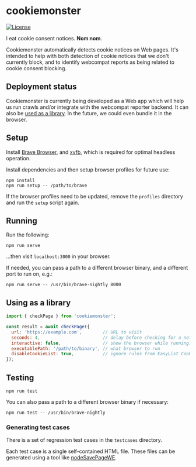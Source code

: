 # cookiemonster

[![License](https://img.shields.io/badge/License-MPL--2.0-blue)](LICENSE)

I eat cookie consent notices. **Nom nom**.

Cookiemonster automatically detects cookie notices on Web pages. It's intended to help with both detection of cookie notices that we don't currently block, and to identify webcompat reports as being related to cookie consent blocking. 

## Deployment status

Cookiemonster is currently being developed as a Web app which will help us run crawls and/or integrate with the webcompat reporter backend. It can also be [used as a library](using-as-a-library). In the future, we could even bundle it in the browser.

## Setup

Install [Brave Browser](https://brave.com/linux/), and [xvfb](https://www.x.org/releases/X11R7.6/doc/man/man1/Xvfb.1.xhtml), which is required for optimal headless operation.

Install dependencies and then setup browser profiles for future use:
```
npm install
npm run setup -- /path/to/brave
```

If the browser profiles need to be updated, remove the `profiles` directory and run the `setup` script again.

## Running

Run the following:

```
npm run serve
```

...then visit `localhost:3000` in your browser.

If needed, you can pass a path to a different browser binary, and a different port to run on, e.g.:

```
npm run serve -- /usr/bin/brave-nightly 8000
```

## Using as a library

```js
import { checkPage } from 'cookiemonster';

const result = await checkPage({
  url: 'https://example.com',        // URL to visit
  seconds: 4,                        // delay before checking for a notice
  interactive: false,                // show the browser while running?
  executablePath: '/path/to/binary', // what browser to run
  disableCookieList: true,           // ignore rules from EasyList Cookie?
});
```

## Testing

```
npm run test
```

You can also pass a path to a different browser binary if necessary:

```
npm run test -- /usr/bin/brave-nightly
```

### Generating test cases

There is a set of regression test cases in the `testcases` directory.

Each test case is a single self-contained HTML file.
These files can be generated using a tool like [nodeSavePageWE](https://github.com/markusmobius/nodeSavePageWE).
